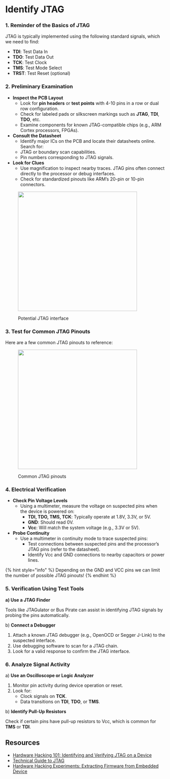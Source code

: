# Identify JTAG

### 1. **Reminder of the Basics of JTAG**

JTAG is typically implemented using the following standard signals, which we need to find:

* **TDI**: Test Data In
* **TDO**: Test Data Out
* **TCK**: Test Clock
* **TMS**: Test Mode Select
* **TRST**: Test Reset (optional)

### 2. **Preliminary Examination**

* **Inspect the PCB Layout**
  * Look for **pin headers** or **test points** with 4-10 pins in a row or dual row configuration.
  * Check for labeled pads or silkscreen markings such as **JTAG**, **TDI**, **TDO**, etc.
  * Examine components for known JTAG-compatible chips (e.g., ARM Cortex processors, FPGAs).
* **Consult the Datasheet**
  * Identify major ICs on the PCB and locate their datasheets online. Search for:
  * JTAG or boundary scan capabilities.
  * Pin numbers corresponding to JTAG signals.
* &#x20;**Look for Clues**
  * Use magnification to inspect nearby traces. JTAG pins often connect directly to the processor or debug interfaces.
  * Check for standardized pinouts like ARM’s 20-pin or 10-pin connectors.

<figure><img src="../../../../.gitbook/assets/image (1) (1) (1) (1) (1).png" alt="" width="375"><figcaption><p>Potential JTAG interface</p></figcaption></figure>

### 3. **Test for Common JTAG Pinouts**

Here are a few common JTAG pinouts to reference:

<figure><img src="../../../../.gitbook/assets/image (2).png" alt="" width="375"><figcaption><p>Common JTAG pinouts</p></figcaption></figure>

### 4. **Electrical Verification**

* **Check Pin Voltage Levels**
  * Using a multimeter, measure the voltage on suspected pins when the device is powered on:
    * **TDI, TDO, TMS, TCK**: Typically operate at 1.8V, 3.3V, or 5V.
    * **GND**: Should read 0V.
    * **Vcc**: Will match the system voltage (e.g., 3.3V or 5V).
* **Probe Continuity**
  * Use a multimeter in continuity mode to trace suspected pins:
    * Test connections between suspected pins and the processor’s JTAG pins (refer to the datasheet).
    * Identify Vcc and GND connections to nearby capacitors or power lines.

{% hint style="info" %}
Depending on the GND and VCC pins  we can limit the number of possible JTAG pinouts!
{% endhint %}

### 5. **Verification Using Test Tools**

**a) Use a JTAG Finder**

Tools like JTAGulator or Bus Pirate can assist in identifying JTAG signals by probing the pins automatically.

b) **Connect a Debugger**

1. Attach a known JTAG debugger (e.g., OpenOCD or Segger J-Link) to the suspected interface.
2. Use debugging software to scan for a JTAG chain.
3. Look for a valid response to confirm the JTAG interface.

### 6. **Analyze Signal Activity**

a) **Use an Oscilloscope or Logic Analyzer**

1. Monitor pin activity during device operation or reset.
2. Look for:
   * Clock signals on **TCK**.
   * Data transitions on **TDI**, **TDO**, or **TMS**.

b) **Identify Pull-Up Resistors**

Check if certain pins have pull-up resistors to Vcc, which is common for **TMS** or **TDI**.

## Resources

* [Hardware Hacking 101: Identifying and Verifying JTAG on a Device](https://riverloopsecurity.com/blog/2021/05/hw-101-jtag-part2/)
* [Technical Guide to JTAG](https://www.xjtag.com/about-jtag/jtag-a-technical-overview/)
* [Hardware Hacking Experiments: Extracting Firmware from Embedded Device](https://github.com/koutto/hardware-hacking/blob/master/Hardware-Hacking-Experiments-Jeremy-Brun-Nouvion-2020.pdf)
